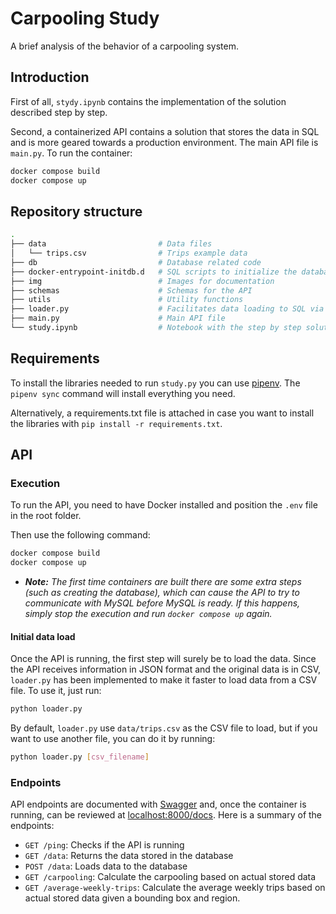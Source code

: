 # Carpooling Study

A brief analysis of the behavior of a carpooling system.

## Introduction

First of all, `stydy.ipynb` contains the implementation of the solution described step by step.

Second, a containerized API contains a solution that stores the data in SQL and is more geared towards a production environment. The main API file is `main.py`. To run the container:

```bash
docker compose build
docker compose up
```

## Repository structure

```bash
.
├── data                         # Data files
│   └── trips.csv                # Trips example data
├── db                           # Database related code
├── docker-entrypoint-initdb.d   # SQL scripts to initialize the database
├── img                          # Images for documentation
├── schemas                      # Schemas for the API
├── utils                        # Utility functions
├── loader.py                    # Facilitates data loading to SQL via API
├── main.py                      # Main API file
└── study.ipynb                  # Notebook with the step by step solution
```

## Requirements

To install the libraries needed to run `study.py` you can use [pipenv](https://pipenv.pypa.io/). The `pipenv sync` command will install everything you need.

Alternatively, a requirements.txt file is attached in case you want to install the libraries with `pip install -r requirements.txt`.

## API

### Execution

To run the API, you need to have Docker installed and position the `.env` file in the root folder.

Then use the following command:

```bash
docker compose build
docker compose up
```

- _**Note:** The first time containers are built there are some extra steps (such as creating the database), which can cause the API to try to communicate with MySQL before MySQL is ready. If this happens, simply stop the execution and run `docker compose up` again._

#### Initial data load

Once the API is running, the first step will surely be to load the data. Since the API receives information in JSON format and the original data is in CSV, `loader.py` has been implemented to make it faster to load data from a CSV file. To use it, just run:

```bash
python loader.py
```

By default, `loader.py` use `data/trips.csv` as the CSV file to load, but if you want to use another file, you can do it by running:

```bash
python loader.py [csv_filename]
```

### Endpoints

API endpoints are documented with [Swagger](https://swagger.io/tools/swagger-ui/) and, once the container is running, can be reviewed at [localhost:8000/docs](http://localhost:8000/docs). Here is a summary of the endpoints:

- `GET /ping`: Checks if the API is running
- `GET /data`: Returns the data stored in the database
- `POST /data`: Loads data to the database
- `GET /carpooling`: Calculate the carpooling based on actual stored data
- `GET /average-weekly-trips`: Calculate the average weekly trips based on actual stored data given a bounding box and region.
